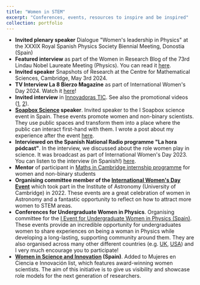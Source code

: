```yaml
---
title: "Women in STEM"
excerpt: "Conferences, events, resources to inspire and be inspired"
collection: portfolio
---
```


<!-- 
(https://innovadorastic.org). Featured in the 2024 edition of this [magazine]().
-->
- **Invited plenary speaker** Dialogue "Women's leadership in Physics" at the XXXIX Royal Spanish Physics Society Biennial Meeting, Donostia (Spain)  
- **Featured interview** as part of the Women in Research Blog of the 73rd Lindau Nobel Laureate Meeting (Physics). You can read it [here](https://www.lindau-nobel.org/blog-women-in-research-lino24-irene-abril-cabezas/).  
- **Invited speaker** Snapshots of Research at the Centre for Mathematical Sciences, Cambridge, May 3rd 2024.
- **TV Interview La 8 Bierzo Magazine** as part of International Women's Day 2024. Watch it [here](https://www.youtube.com/watch?v=zi7Hv8knSAA)!   
- **Invited interview** in [Innovadoras TIC](https://innovadorastic.org/blog/posts/irene-abril-la-astrofisica-espanola-que-estudia-los-secretos-del-universo). See also the promotional videos ([1](https://youtu.be/elSC3eySXuo?feature=shared), [2](https://youtu.be/bwIRgq3e2Hk?feature=shared)).   
- **[Soapbox Science](http://soapboxscience.org) speaker**. Invited speaker to the I Soapbox science event in Spain. These events promote women and non-binary scientists. They use public spaces and transform them into a place where the public can interact first-hand with them. I wrote a post about my experience after the event [here](http://soapboxscience.org/2023/07/24/returning-home-roots-community-and-science/).  
- **Interviewed on the Spanish National Radio programme "La hora pódcast"**. In the interview, we discussed about the role women play in science. It was broadcast as part of International Women's Day 2023. You can listen to the interview (in Spanish!) [here](https://www.rtve.es/play/audios/la-hora-podcast/nuria-oliver-irene-cabezas-derroche-talento-cientificas-altos-vuelos-10-03-23/6826285/).
- **Mentor** of participant in [Maths in Cambridge internship programme](https://www.maths.cam.ac.uk/internships/philippa-fawcett-internship-programme) for women and non-binary students
- **Organising committee member of the [International Women's Day Event](https://www.ast.cam.ac.uk/about/equality.diversity/international.womens.day.ioa)** which took part in the Institute of Astronomy (University of Cambridge) in 2022. These events are a great celebration of women in Astronomy and a fantastic opportunity to reflect on how to attract more women to STEM areas.
- **Conferences for Undergraduate Women in Physics**. Organising committee for the [I Event for Undergraduate Women in Physics (Spain)](http://www.gemf-rsef.es/2021/07/01/i-encuentro-nacional-virtual-de-alumnas-de-fisica/). These events provide an incredible opportunity for undergraduates women to share experiences on being a woman in Physics while developing a long-lasting, supporting community around them. They are also organised across many other different countries (e.g. [UK](https://www.iop.org/conference-undergraduate-women-physics-uk-and-ireland), [USA](https://www.aps.org/programs/women/cuwip/)) and I very much encourage you to participate!
- **[Women in Science and Innovation](https://cientificasinnovadoras.fecyt.es) (Spain)**. Added to Mujeres en Ciencia e Innovación list, which features award-winning women scientists. The aim of this initiative is to give us visibility and showcase role models for the next generation of researchers.

<!-- - paginas web (conciencia) (https://mujeresconciencia.com) -->